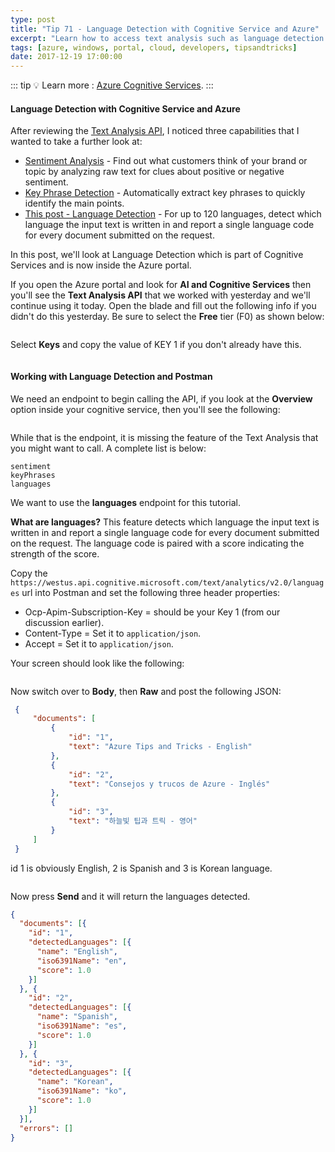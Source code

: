 ```yaml
---
type: post
title: "Tip 71 - Language Detection with Cognitive Service and Azure"
excerpt: "Learn how to access text analysis such as language detection with Cognitive Service and Azure"
tags: [azure, windows, portal, cloud, developers, tipsandtricks]
date: 2017-12-19 17:00:00
---
```


::: tip
:bulb: Learn more : [Azure Cognitive Services](https://docs.microsoft.com/azure/cognitive-services?WT.mc_id=docs-azuredevtips-micrum).
:::

#### Language Detection with Cognitive Service and Azure

After reviewing the [Text Analysis API](https://docs.microsoft.com/azure/cognitive-services/text-analytics/overview?WT.mc_id=docs-azuredevtips-micrum), I noticed three capabilities that I wanted to take a further look at: 

* [Sentiment Analysis](tip72.html) - Find out what customers think of your brand or topic by analyzing raw text for clues about positive or negative sentiment. 
* [Key Phrase Detection](tip70.html) - Automatically extract key phrases to quickly identify the main points. 
* [This post - Language Detection](tip71.html) - For up to 120 languages, detect which language the input text is written in and report a single language code for every document submitted on the request. 

In this post, we'll look at Language Detection which is part of Cognitive Services and is now inside the Azure portal. 

If you open the Azure portal and look for **AI and Cognitive Services** then you'll see the **Text Analysis API** that we worked with yesterday and we'll continue using it today. Open the blade and fill out the following info if you didn't do this yesterday. Be sure to select the **Free** tier (F0) as shown below:

<img :src="$withBase('/files/aicog2.png')">

Select **Keys** and copy the value of KEY 1 if you don't already have this. 

<img :src="$withBase('/files/aicog3.png')">

#### Working with Language Detection and Postman

We need an endpoint to begin calling the API, if you look at the **Overview** option inside your cognitive service, then you'll see the following: 

<img :src="$withBase('/files/aicog6.png')">

While that is the endpoint, it is missing the feature of the Text Analysis that you might want to call. A complete list is below:  

```text
sentiment
keyPhrases
languages
```

We want to use the **languages** endpoint for this tutorial. 

**What are languages?** This feature detects which language the input text is written in and report a single language code for every document submitted on the request. The language code is paired with a score indicating the strength of the score.


Copy the `https://westus.api.cognitive.microsoft.com/text/analytics/v2.0/languages` url into Postman and set the following three header properties:

* Ocp-Apim-Subscription-Key = should be your Key 1 (from our discussion earlier). 
* Content-Type = Set it to `application/json`.
* Accept = Set it to `application/json`.

Your screen should look like the following: 

<img :src="$withBase('/files/aicog7.png')">

Now switch over to **Body**, then **Raw** and post the following JSON:

```json
 {
     "documents": [
         {
             "id": "1",
             "text": "Azure Tips and Tricks - English"
         },
         {
             "id": "2",
             "text": "Consejos y trucos de Azure - Inglés"
         },
         {
             "id": "3",
             "text": "하늘빛 팁과 트릭 - 영어"
         }               
     ]
 }
```

id 1 is obviously English, 2 is Spanish and 3 is Korean language. 

<img :src="$withBase('/files/aicog8.png')">

Now press **Send** and it will return the languages detected.

```json
{
  "documents": [{
    "id": "1",
    "detectedLanguages": [{
      "name": "English",
      "iso6391Name": "en",
      "score": 1.0
    }]
  }, {
    "id": "2",
    "detectedLanguages": [{
      "name": "Spanish",
      "iso6391Name": "es",
      "score": 1.0
    }]
  }, {
    "id": "3",
    "detectedLanguages": [{
      "name": "Korean",
      "iso6391Name": "ko",
      "score": 1.0
    }]
  }],
  "errors": []
}
```
